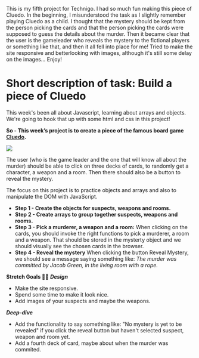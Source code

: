 This is my fifth project for Technigo. I had so much fun making this piece of Cluedo. In the beginning, I misunderstood the task as I slightly remember playing Cluedo as a child. I thought that the mystery should be kept from the person picking the cards and that the person picking the cards were supposed to guess the details about the murder. Then it became clear that the user is the gameleader who reveals the mystery to the fictional players or something like that, and then it all fell into place for me! Tried to make the site responsive and betterlooking with images, although it's still some delay on the images... Enjoy!


# Short description of task: Build a piece of Cluedo

This week's been all about Javascript, learning about arrays and objects. We're going to hook that up with some html and css in this project!

**So - This week’s project is to create a piece of the famous board game [Cluedo](https://en.wikipedia.org/wiki/Cluedo).**

![](https://cdn02.nintendo-europe.com/media/images/10_share_images/games_15/nintendo_switch_download_software_1/H2x1_NSwitchDS_Cluedo_image1600w.jpg)

The user (who is the game leader and the one that will know all about the murder) should be able to click on three decks of cards, to randomly get a character, a weapon and a room. Then there should also be a button to reveal the mystery.  

The focus on this project is to practice objects and arrays and also to manipulate the DOM with JavaScript.

- **Step 1 - Create the objects for suspects, weapons and rooms.**
- **Step 2 - Create arrays to group together suspects, weapons and rooms.**
- **Step 3 - Pick a murderer, a weapon and a room:**
When clicking on the cards, you should invoke the right functions to pick a murderer, a room and a weapon. 
That should be stored in the mysterty object and we should visually see the chosen cards in the browser.
- **Step 4 - Reveal the mystery**
When clicking the button Reveal Mystery, we should see a message saying something like:
*The murder was committed by Jacob Green, in the living room with a rope.*

**Stretch Goals 🏃‍♂**
**_Design_**
- Make the site responsive.
- Spend some time to make it look nice.
- Add images of your suspects and maybe the weapons.

**_Deep-dive_**
- Add the functionality to say something like: "No mystery is yet to be revealed" if you click the reveal button but haven't selected suspect, weapon and room yet.
- Add a fourth deck of card, maybe about when the murder was commited.
